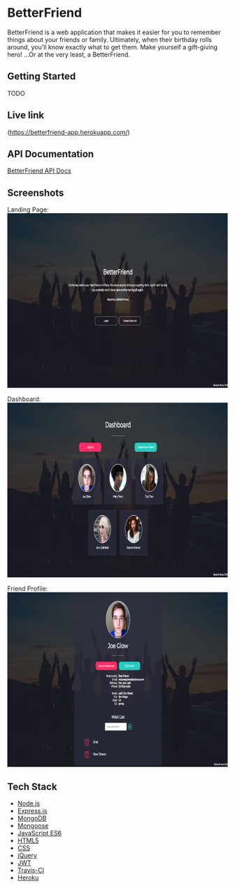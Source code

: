 # BetterFriend

BetterFriend is a web application that makes it easier for you to remember things about your friends or family. Ultimately, when their birthday rolls around, you'll know exactly what to get them. Make yourself a gift-giving hero! ...Or at the very least, a BetterFriend.

## Getting Started
TODO


## Live link
(https://betterfriend-app.herokuapp.com/)

## API Documentation
[BetterFriend API Docs](https://documenter.getpostman.com/view/4648606/RznHJxsU)

## Screenshots
Landing Page: <br>
<img src="https://github.com/pauldoubleyouare/BetterFriend/blob/master/public/assets/betterfriend-home-ex.png?raw=true" width="800" height="400"/>

Dashboard: <br>
<img src="https://github.com/pauldoubleyouare/BetterFriend/blob/master/public/assets/betterfriend-dash-ex.png?raw=true" width="800" height="400"/>

Friend Profile: <br>
<img src="https://github.com/pauldoubleyouare/BetterFriend/blob/master/public/assets/betterfriend-profile-ex.png?raw=true" width="800" height="400"/>

## Tech Stack
- [Node.js](https://nodejs.org/en/)
- [Express.js](http://expressjs.com)
- [MongoDB](https://www.mongodb.com/)
- [Mongoose](https://mongoosejs.com)
- [JavaScript ES6](https://developer.mozilla.org/en-US/docs/Web/JavaScript)
- [HTML5](https://developer.mozilla.org/en-US/docs/Web/Guide/HTML/HTML5)
- [CSS](https://developer.mozilla.org/en-US/docs/Web/CSS/Reference)
- [jQuery](https://jquery.com/)
- [JWT](https://jwt.io/)
- [Travis-CI](https://travis-ci.org)
- [Heroku](https://heroku.com)
